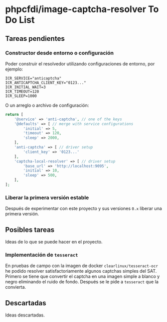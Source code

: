 # phpcfdi/image-captcha-resolver To Do List

## Tareas pendientes

### Constructor desde entorno o configuración

Poder construir el resolvedor utilizando configuraciones de entorno, por ejemplo:

```dotenv
ICR_SERVICE="anticaptcha"
ICR_ANTICAPTCHA_CLIENT_KEY="0123..."
ICR_INITIAL_WAIT=3
ICR_TIMEOUT=120
ICR_SLEEP=1000
```

O un arreglo o archivo de configuración:

```php
return [
    '@service' => 'anti-captcha', // one of the keys
    '@defaults' => [ // merge with service configurations
        'initial' => 5,
        'timeout' => 120,
        'sleep' => 2000,
    ],
    'anti-captcha' => [ // driver setup
        'client_key' => '0123...'
    ],
    'captcha-local-resolver' => [ // driver setup
        'base_url' => 'http://localhost:9095',
        'initial' => 10,
        'sleep' => 500,
    ],
];
```

### Liberar la primera versión estable

Después de experimentar con este proyecto y sus versiones `0.x` liberar una primera versión.

## Posibles tareas

Ideas de lo que se puede hacer en el proyecto.

### Implementación de `tesseract`

En pruebas de campo con la imagen de docker `clearlinux/tesseract-ocr` he podido resolver satisfactoriamente
algunos captchas simples del SAT.
Primero se tiene que convertir el captcha en una imagen simple a blanco y negro eliminando el ruido de fondo.
Después se le pide a `tesseract` que la convierta.

## Descartadas

Ideas descartadas.
